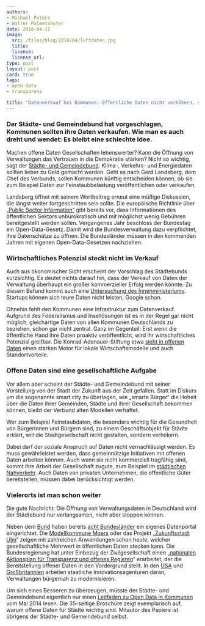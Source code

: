 ```yaml
---
authors: 
- Michael Peters
- Walter Palmetshofer
date: 2018-04-12 
image: 
  src: /files/blog/2018/04/luftdaten.jpg
  title: 
  license: 
  license_url: 
type: post
layout: post
card: true
tags:
- open data
- transparenz

title: "Datenverkauf bei Kommunen: Öffentliche Daten nicht verhökern, sondern sinnvoll nutzen"
---
```

### Der Städte- und Gemeindebund hat vorgeschlagen, Kommunen sollten ihre Daten verkaufen. Wie man es auch dreht und wendet: Es bleibt eine schlechte Idee.

Machen offene Daten Gesellschaften lebenswerter? Kann die Öffnung von Verwaltungen das Vertrauen in die Demokratie stärken? Nicht so wichtig, sagt der [Städte- und Gemeindebund](https://www.swr.de/swraktuell/idee-des-staedte-und-gemeindebundes-daten-verkaufen-fuer-die-buerger/-/id=396/did=21471578/nid=396/1nforlg/index.html). Klima-, Verkehrs- und Energiedaten sollten lieber zu Geld gemacht werden. Geht es nach Gerd Landsberg, dem Chef des Verbunds, sollen Kommunen künftig entscheiden können, ob sie zum Beispiel Daten zur Feinstaubbelastung veröffentlichen oder verkaufen.

Landsberg öffnet mit seinem Wortbeitrag erneut eine müßige Diskussion, die längst weiter fortgeschritten sein sollte. Die europäische Richtlinie über [„Public Sector Information“](https://ec.europa.eu/digital-single-market/en/european-legislation-reuse-public-sector-information) gibt bereits vor, dass Informationen des öffentlichen Sektors unbürokratisch und mit möglichst wenig Gebühren bereitgestellt werden sollen. Vergangenes Jahr beschloss der Bundestag ein Open-Data-Gesetz. Damit wird die Bundesverwaltung dazu verpflichtet, ihre Datenschätze zu öffnen. Die Bundesländer müssen in den kommenden Jahren mit eigenen Open-Data-Gesetzen nachziehen.

### Wirtschaftliches Potenzial steckt nicht im Verkauf
Auch aus ökonomischer Sicht erscheint der Vorschlag des Städtebunds kurzsichtig. Es deutet nichts darauf hin, dass der Verkauf von Daten der Verwaltung überhaupt ein großer kommerzieller Erfolg werden könnte. Zu diesem Befund kommt auch eine [Untersuchung des Innenministeriums](https://www.bmi.bund.de/SharedDocs/downloads/DE/veroeffentlichungen/2016/entgeltstudie-open-data.pdf?__blob=publicationFile&v=2). Startups können sich teure Daten nicht leisten, Google schon.

Ohnehin fehlt den Kommunen eine Infrastruktur zum Datenverkauf. Aufgrund des Föderalismus und Insellösungen ist es in der Regel gar nicht möglich, gleichartige Daten von allen Kommunen Deutschlands zu beziehen, schon gar nicht zentral. Ganz im Gegenteil: Erst wenn die öffentliche Hand ihre Daten proaktiv veröffentlicht, wird ihr wirtschaftliches Potenzial greifbar. Die Konrad-Adenauer-Stiftung etwa [sieht in offenen Daten](http://www.kas.de/wf/de/33.44906/) einen starken Motor für lokale Wirtschaftsmodelle und auch Standortvorteile.

### Offene Daten sind eine gesellschaftliche Aufgabe

Vor allem aber scheint der Städte- und Gemeindebund mit seiner Vorstellung von der Stadt der Zukunft aus der Zeit gefallen. Statt im Diskurs um die sogenannte smart city zu überlegen, wie „smarte Bürger“ die Hoheit über die Daten ihrer Gemeinden, Städte und ihrer Gesellschaft bekommen können, bleibt der Verbund alten Modellen verhaftet.

Wer zum Beispiel Feinstaubdaten, die besonders wichtig für die Gesundheit von Bürgerinnen und Bürgern sind, zu einem Geschäftsobjekt für Städte erklärt, will die Stadtgesellschaft nicht gestalten, sondern verhökern.

Dabei darf der soziale Anspruch auf Daten nicht vernachlässigt werden. Es muss gewährleistet werden, dass gemeinnützige Initiativen mit offenen Daten arbeiten können. Auch wenn sie nicht kommerziell tragfähig sind, kommt ihre Arbeit der Gesellschaft zugute, zum Beispiel im [städtischen Nahverkehr](http://www.sueddeutsche.de/auto/umgang-mit-verkehrsdaten-offene-daten-koennen-uns-mobiler-machen-1.3783881). Auch Daten von privaten Unternehmen, die öffentliche Güter bereitstellen, müssen dabei berücksichtigt werden.

### Vielerorts ist man schon weiter
Die gute Nachricht: Die Öffnung von Verwaltungsdaten in Deutschland wird der Städtebund nur verlangsamen, nicht aber stoppen können.

Neben dem [Bund](https://www.govdata.de/) haben bereits [acht Bundesländer](http://opendata.tursics.de/?page=Data&level=all&dataset=portals&country=DE&lat=52.516&lng=13.4795&zoom=6) ein eigenes Datenportal eingerichtet. Die [Modellkommune Moers](https://www.moers.de/de/rathaus/offene-daten-moers/) oder das Projekt „[Zukunftsstadt Ulm](https://www.zukunftsstadt-ulm.de/)“ zeigen mit zahlreichen Anwendungen schon heute, welcher gesellschaftliche Mehrwert in öffentlichen Daten stecken kann. Die Bundesregierung hat unter Einbezug der Zivilgesellschaft einen „[nationalen Aktionsplan für Transparenz und offenes Regieren](https://opengovpartnership.de/2017/08/pm-nationaler-aktionsplan/)“ erarbeitet, der die Bereitstellung offener Daten in den Vordergrund stellt. In den [USA](https://18f.gsa.gov/) und [Großbritannien](https://gds.blog.gov.uk/) arbeiten staatliche Innovationsagenturen daran, Verwaltungen bürgernah zu modernisieren.

Um sich eines Besseren zu überzeugen, müsste der Städte- und Gemeindebund eigentlich nur einen [Leitfaden zu Open Data in Kommunen](https://www.dstgb.de/dstgb/Homepage/Publikationen/Positionspapiere/Open%20Data%20in%20Kommunen%20-%20Positionspapier%20von%20DStGB,%20KGSt%20und%20Vitako/Positionspapier%20Open%20Data%20Vitako_KGSt_DStGB.pdf) vom Mai 2014 lesen. Die 35-seitige Broschüre zeigt exemplarisch auf, warum offene Daten für Städte wichtig sind. Mitautor des Papiers ist übrigens der Städte- und Gemeindebund selbst.

